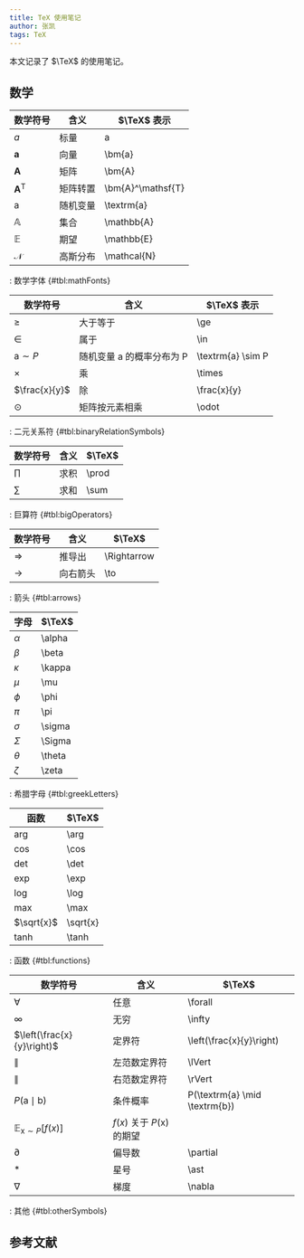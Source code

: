 ```yaml
---
title: TeX 使用笔记
author: 张凯
tags: TeX
---
```


本文记录了 $\TeX$ 的使用笔记。

<!--more-->

## 数学

| 数学符号            | 含义     | $\TeX$ 表示         |
|---------------------|----------|---------------------|
| $a$                 | 标量     | a                   |
| $\bm{a}$            | 向量     | \\bm{a}             |
| $\bm{A}$            | 矩阵     | \\bm{A}             |
| $\bm{A}^\mathsf{T}$ | 矩阵转置 | \\bm{A}^\\mathsf{T} |
| $\textrm{a}$        | 随机变量 | \\textrm{a}         |
| $\mathbb{A}$        | 集合     | \\mathbb{A}         |
| $\mathbb{E}$        | 期望     | \\mathbb{E}         |
| $\mathcal{N}$       | 高斯分布 | \\mathcal{N}        |

: 数学字体 {#tbl:mathFonts}

| 数学符号            | 含义                      | $\TeX$ 表示         |
|---------------------|---------------------------|---------------------|
| $\ge$               | 大于等于                  | \\ge                |
| $\in$               | 属于                      | \\in                |
| $\textrm{a} \sim P$ | 随机变量 a 的概率分布为 P | \\textrm{a} \\sim P |
| $\times$            | 乘                        | \\times             |
| $\frac{x}{y}$       | 除                        | \\frac{x}{y}        |
| $\odot$             | 矩阵按元素相乘            | \\odot              |

: 二元关系符 {#tbl:binaryRelationSymbols}

| 数学符号 | 含义 | $\TeX$ |
|----------|------|--------|
| $\prod$  | 求积 | \\prod |
| $\sum$   | 求和 | \\sum  |

: 巨算符 {#tbl:bigOperators}

| 数学符号      | 含义     | $\TeX$       |
|---------------|----------|--------------|
| $\Rightarrow$ | 推导出   | \\Rightarrow |
| $\to$         | 向右箭头 | \\to         |

: 箭头 {#tbl:arrows}

| 字母     | $\TeX$  |
|----------|---------|
| $\alpha$ | \\alpha |
| $\beta$  | \\beta  |
| $\kappa$ | \\kappa |
| $\mu$    | \\mu    |
| $\phi$   | \\phi   |
| $\pi$    | \\pi    |
| $\sigma$ | \\sigma |
| $\Sigma$ | \\Sigma |
| $\theta$ | \\theta |
| $\zeta$  | \\zeta  |

: 希腊字母 {#tbl:greekLetters}

| 函数          | $\TeX$       |
|---------------|--------------|
| $\arg$        | \\arg        |
| $\cos$        | \\cos        |
| $\det$        | \\det        |
| $\exp$        | \\exp        |
| $\log$        | \\log        |
| $\max$        | \\max        |
| $\sqrt{x}$    | \\sqrt{x}    |
| $\tanh$       | \\tanh       |

: 函数 {#tbl:functions}

| 数学符号                                | 含义                               | $\TeX$                           |
|-----------------------------------------|------------------------------------|----------------------------------|
| $\forall$                               | 任意                               | \\forall                         |
| $\infty$                                | 无穷                               | \\infty                          |
| $\left(\frac{x}{y}\right)$              | 定界符                             | \\left(\\frac{x}{y}\\right)      |
| $\lVert$                                | 左范数定界符                       | \\lVert                          |
| $\rVert$                                | 右范数定界符                       | \\rVert                          |
| $P(\textrm{a} \mid \textrm{b})$         | 条件概率                           | P(\\textrm{a} \\mid \\textrm{b}) |
| $\mathbb{E}_{\textrm{x} \sim P} [f(x)]$ | $f(x)$ 关于 $P(\textrm{x})$ 的期望 |                                  |
| $\partial$                              | 偏导数                             | \\partial                        |
| $\ast$                                  | 星号                               | \\ast                            |
| $\nabla$                                | 梯度                               | \\nabla                          |

: 其他 {#tbl:otherSymbols}

## 参考文献
